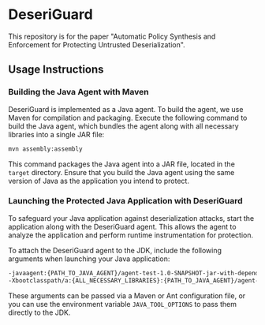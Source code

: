 # DeseriGuard

This repository is for the paper "Automatic Policy Synthesis and Enforcement for Protecting Untrusted Deserialization".

## Usage Instructions

### Building the Java Agent with Maven

DeseriGuard is implemented as a Java agent. To build the agent, we use Maven for compilation and packaging. Execute the following command to build the Java agent, which bundles the agent along with all necessary libraries into a single JAR file:

```bash
mvn assembly:assembly
```

This command packages the Java agent into a JAR file, located in the `target` directory. Ensure that you build the Java agent using the same version of Java as the application you intend to protect.

### Launching the Protected Java Application with DeseriGuard

To safeguard your Java application against deserialization attacks, start the application along with the DeseriGuard agent. This allows the agent to analyze the application and perform runtime instrumentation for protection.

To attach the DeseriGuard agent to the JDK, include the following arguments when launching your Java application:

```bash
-javaagent:{PATH_TO_JAVA_AGENT}/agent-test-1.0-SNAPSHOT-jar-with-dependencies.jar={PATH_TO_POLICY}
-Xbootclasspath/a:{ALL_NECESSARY_LIBRARIES}:{PATH_TO_JAVA_AGENT}/agent-test-1.0-SNAPSHOT-jar-with-dependencies.jar
```

These arguments can be passed via a Maven or Ant configuration file, or you can use the environment variable `JAVA_TOOL_OPTIONS` to pass them directly to the JDK.
